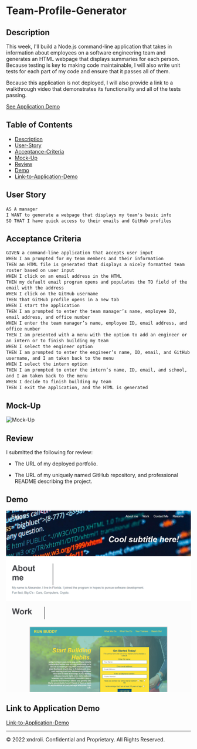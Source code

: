 # Team-Profile-Generator

## Description

This week, I'll build a Node.js command-line application that takes in information about employees on a software engineering team and generates an HTML webpage that displays summaries for each person. Because testing is key to making code maintainable, I will also write unit tests for each part of my code and ensure that it passes all of them.

Because this application is not deployed, I will also provide a link to a walkthrough video that demonstrates its functionality and all of the tests passing.

[See Application Demo](https://xndroli.github.io/portfolio/)

## Table of Contents

* [Description](#description)
* [User-Story](#User-Story)
* [Acceptance-Criteria](#Acceptance-Criteria)
* [Mock-Up](#Mock-Up)
* [Review](#Review)
* [Demo](#Demo)
* [Link-to-Application-Demo](#Link-to-Application-Demo)


## User Story

```
AS A manager
I WANT to generate a webpage that displays my team's basic info
SO THAT I have quick access to their emails and GitHub profiles
```

## Acceptance Criteria

```
GIVEN a command-line application that accepts user input
WHEN I am prompted for my team members and their information
THEN an HTML file is generated that displays a nicely formatted team roster based on user input
WHEN I click on an email address in the HTML
THEN my default email program opens and populates the TO field of the email with the address
WHEN I click on the GitHub username
THEN that GitHub profile opens in a new tab
WHEN I start the application
THEN I am prompted to enter the team manager’s name, employee ID, email address, and office number
WHEN I enter the team manager’s name, employee ID, email address, and office number
THEN I am presented with a menu with the option to add an engineer or an intern or to finish building my team
WHEN I select the engineer option
THEN I am prompted to enter the engineer’s name, ID, email, and GitHub username, and I am taken back to the menu
WHEN I select the intern option
THEN I am prompted to enter the intern’s name, ID, email, and school, and I am taken back to the menu
WHEN I decide to finish building my team
THEN I exit the application, and the HTML is generated
```

## Mock-Up

![Mock-Up](https://courses.bootcampspot.com/courses/1379/files/1812662/preview "Generator Mock-up Screenshot")

## Review

I submitted the following for review:

* The URL of my deployed portfolio.

* The URL of my uniquely named GitHub repository, and professional README describing the project.

## Demo

![Demo Video](https://github.com/xndroli/portfolio/blob/08a5547f461d045a18944aa7a713356879b2ea39/assets/images/portfolio_screenshot.png "Generator Demo Video")

## Link to Application Demo

[Link-to-Application-Demo](https://xndroli.github.io/horizon-code-refactor/)

---
© 2022 xndroli. Confidential and Proprietary. All Rights Reserved.